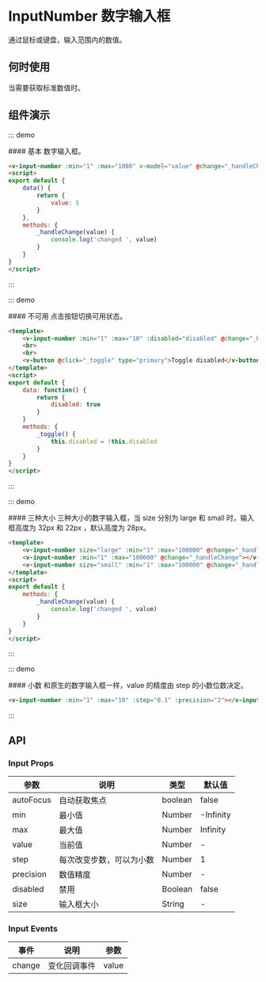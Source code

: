 <script>
export default {
    data() {
        return {
            autoFocus: true,
            value: 5,
            disabled: true
        }
    },
    methods: {
        _handleChange(value) {
            console.log('changed ', value)
        },
        _toggle() {
            this.disabled = !this.disabled
        }
    }
}
</script>

# InputNumber 数字输入框

通过鼠标或键盘，输入范围内的数值。

## 何时使用

当需要获取标准数值时。

## 组件演示

::: demo
<summary>
  #### 基本
  数字输入框。
</summary>

```html
<v-input-number :min="1" :max="1000" v-model="value" @change="_handleChange" :auto-focus="autoFocus"></v-input-number>
<script>
export default {
    data() {
        return {
            value: 5
        }
    },
    methods: {
        _handleChange(value) {
            console.log('changed ', value)
        }
    }
}
</script>
```

:::

::: demo
<summary>
  #### 不可用
  点击按钮切换可用状态。
</summary>

```html
<template>
    <v-input-number :min="1" :max="10" :disabled="disabled" @change="_handleChange"></v-input-number>
    <br>
    <br>
    <v-button @click="_toggle" type="primary">Toggle disabled</v-button>
</template>
<script>
export default {
    data: function() {
        return {
            disabled: true
        }
    }
    methods: {
        _toggle() {
            this.disabled = !this.disabled
        }
    }
}
</script>
```

:::

::: demo
<summary>
  #### 三种大小
  三种大小的数字输入框，当 size 分别为 large 和 small 时，输入框高度为 32px 和 22px ，默认高度为 28px。
</summary>

```html
<template>
    <v-input-number size="large" :min="1" :max="100000" @change="_handleChange"></v-input-number>
    <v-input-number :min="1" :max="100000" @change="_handleChange"></v-input-number>
    <v-input-number size="small" :min="1" :max="100000" @change="_handleChange"></v-input-number>
</template>
<script>
export default {
    methods: {
        _handleChange(value) {
            console.log('changed ', value)
        }
    }
}
</script>
```

:::

::: demo
<summary>
  #### 小数
  和原生的数字输入框一样，value 的精度由 step 的小数位数决定。
</summary>

```html
<v-input-number :min="1" :max="10" :step="0.1" :precision="2"></v-input-number>
```

:::

## API

### Input Props
| 参数        | 说明           | 类型               | 默认值       |
|------------|----------------|-------------------|-------------|
| autoFocus    | 自动获取焦点 | boolean | false |
| min    | 最小值 | Number | -Infinity |
| max | 最大值 | Number | Infinity |
| value | 当前值 | Number | - |
| step    | 每次改变步数，可以为小数 | Number | 1 |
| precision    | 数值精度	 | Number | - |
| disabled | 禁用	 | Boolean | false |
| size | 输入框大小 | String | - |

### Input Events
| 事件        | 说明           | 参数        |
|------------|----------------|------------|
| change    | 变化回调事件 | value |
